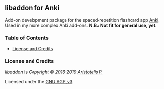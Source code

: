 ## libaddon for Anki <!-- omit in toc -->

Add-on development package for the spaced-repetition flashcard app [Anki](https://apps.ankiweb.net/). Used in my more complex Anki add-ons. **N.B.: Not fit for general use, yet**.

### Table of Contents <!-- omit in toc -->

<!-- MarkdownTOC -->

- [License and Credits](#license-and-credits)

<!-- /MarkdownTOC -->


### License and Credits

*libaddon* is *Copyright © 2016-2019 [Aristotelis P.](https://glutanimate.com/)*

Licensed under the [GNU AGPLv3](https://www.gnu.org/licenses/agpl.html).
